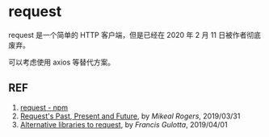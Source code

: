 # request

request 是一个简单的 HTTP 客户端，但是已经在 2020 年 2 月 11 日被作者彻底废弃。

可以考虑使用 axios 等替代方案。

## REF

1. [request - npm](https://www.npmjs.com/package/request)
1. [Request's Past, Present and Future](https://github.com/request/request/issues/3142), by *Mikeal Rogers*, 2019/03/31
1. [Alternative libraries to request](https://github.com/request/request/issues/3143), by *Francis Gulotta*, 2019/04/01